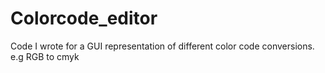 # Colorcode_editor
Code I wrote for a GUI representation of different color code conversions. e.g RGB to cmyk
